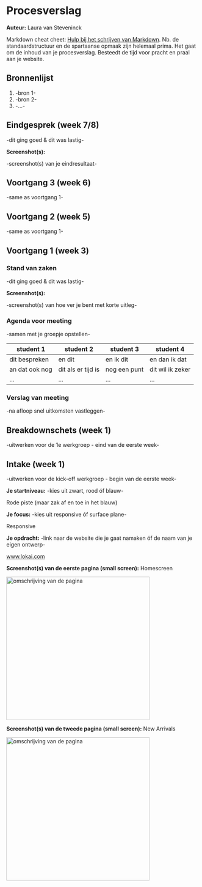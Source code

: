 # Procesverslag
**Auteur:** Laura van Steveninck

Markdown cheat cheet: [Hulp bij het schrijven van Markdown](https://github.com/adam-p/markdown-here/wiki/Markdown-Cheatsheet). Nb. de standaardstructuur en de spartaanse opmaak zijn helemaal prima. Het gaat om de inhoud van je procesverslag. Besteedt de tijd voor pracht en praal aan je website.



## Bronnenlijst
1. -bron 1-
2. -bron 2-
3. -...-



## Eindgesprek (week 7/8)

-dit ging goed & dit was lastig-

**Screenshot(s):**

-screenshot(s) van je eindresultaat-



## Voortgang 3 (week 6)

-same as voortgang 1-



## Voortgang 2 (week 5)

-same as voortgang 1-



## Voortgang 1 (week 3)

### Stand van zaken

-dit ging goed & dit was lastig-

**Screenshot(s):**

-screenshot(s) van hoe ver je bent met korte uitleg-

### Agenda voor meeting

-samen met je groepje opstellen-

| student 1      | student 2          | student 3    | student 4        |
| ---            | ---                | ---          | ---              |
| dit bespreken  | en dit             | en ik dit    | en dan ik dat    |
| an dat ook nog | dit als er tijd is | nog een punt | dit wil ik zeker |
| ...            | ...                | ...          | ...              |

### Verslag van meeting

-na afloop snel uitkomsten vastleggen-



## Breakdownschets (week 1)

-uitwerken voor de 1e werkgroep - eind van de eerste week-



## Intake (week 1)
-uitwerken voor de kick-off werkgroep - begin van de eerste week-

**Je startniveau:** -kies uit zwart, rood óf blauw-

Rode piste (maar zak af en toe in het blauw)

**Je focus:** -kies uit responsive óf surface plane-

Responsive

**Je opdracht:** -link naar de website die je gaat namaken óf de naam van je eigen ontwerp-

www.lokai.com

**Screenshot(s) van de eerste pagina (small screen):** Homescreen 

<img src="images/screencapture-lokai-2020-11-16-13_48_31.png" width="375px" alt="omschrijving van de pagina">


**Screenshot(s) van de tweede pagina (small screen):** New Arrivals

<img src="images/screencapture-lokai-collections-new-arrivals-2020-11-16-13_49_28.png" width="375px" alt="omschrijving van de pagina">
